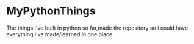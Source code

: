 # MyPythonThings
The things i've built in python so far,made the repository so i could have everything i've made/learned in one place
